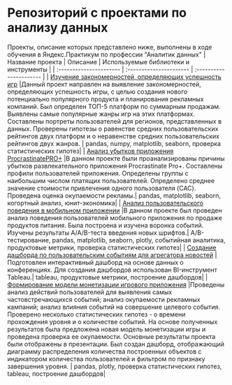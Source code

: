 # Репозиторий с проектами по анализу данных
Проекты, описание которых представлено ниже, выполнены в ходе обучения в Яндекс.Практикум по профессии "Аналитик данных"
| Название проекта | Описание | Используемые библиотеки и инструменты | 
| :---------------------- | :---------------------- | :---------------------- |
| [Изучение закономерностей, определяющих успешность игр](computer-games) |Данный проект направлен на выявление закономерностей, определяющих успешность игры, с целью создания нового потенциально популярного продукта и планирования рекламных компаний. Был определен ТОП-5 платформ по суммарным продажам. Выявлены самые популярные жанры игр на этих платформах. Составлены портреты пользователей для регионов, представленных в данных. Проверены гипотезы о равенстве средних пользовательских рейтингов двух платформ и о неравенстве средних пользовательских рейтингов двух жанров. | pandas, numpy, matplotlib, seaborn, проверка статистических гипотез|
| [Анализ убытков приложения ProcrastinatePRO+](procrastinate-pro) |В данном проекте были проанализированы причины убытков развлекательного приложения Procrastinate Pro+. Составлены профили пользователей приложения. Определены группы с наибольшим числом платящих пользователей. Определено среднее значение стоимости привлечения одного пользователя (CAC). Проведена оценка окупаемости рекламы.| pandas, matplotlib, seaborn, когортный анализ, юнит-экономика|
| [Анализ пользовательского поведения в мобильном приложении](mobile-app-food) |В данном проекте был проведен анализ поведения пользователей мобильного приложения по продаже продуктов питания. Была построена и изучена воронка событий. Изучены результаты A/A/B-теста введения новых шрифтов.| A/B-тестирование, pandas, matplotlib, seaborn, plotly, событийная аналитика, продуктовые метрики, проверка статистических гипотез|
| [Создание дашборда по пользовательским событиям для агрегатора новостей](yandex-dzen-cards) |Подготовлен интерактивный дашборд на основе данных о конференциях. Для создания дашбордов использован BI-инструмент Tableau.| tableau, продуктовые метрики, построение дашбордов|
| [Формирование модели монетизации игрового приложения](game-app-monetization-model) |Проведены анализ действий пользователей для выявления самых частовстречающихся событий; анализ окупаемости рекламных кампаний; анализ влияния событий на совершение целевого события. Проверено несколько статистических гипотез - о времени прохождения уровня и о количестве событий. На основе полученных результатов была предложена новая модель монетизации игры и проведена проверка ее окупаемости. Основные результаты проекта были отображены в презентации. Был создан дашборд, отображающий диаграмму распределения количества построенных объектов с индикатором количества пользователей и фильтром по признаку завершения уровня. | pandas, plotly, проверка статистических гипотез, tableau, построение дашбордов|
